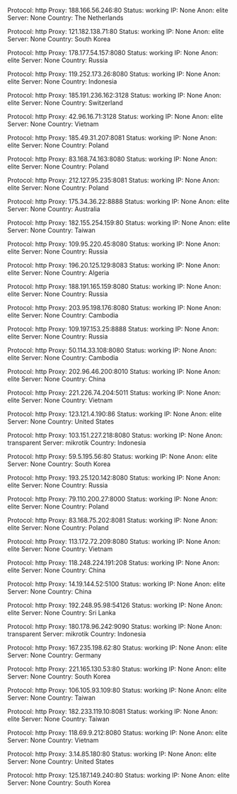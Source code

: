 Protocol: http
Proxy: 188.166.56.246:80
Status: working
IP: None
Anon: elite
Server: None
Country: The Netherlands

Protocol: http
Proxy: 121.182.138.71:80
Status: working
IP: None
Anon: elite
Server: None
Country: South Korea

Protocol: http
Proxy: 178.177.54.157:8080
Status: working
IP: None
Anon: elite
Server: None
Country: Russia

Protocol: http
Proxy: 119.252.173.26:8080
Status: working
IP: None
Anon: elite
Server: None
Country: Indonesia

Protocol: http
Proxy: 185.191.236.162:3128
Status: working
IP: None
Anon: elite
Server: None
Country: Switzerland

Protocol: http
Proxy: 42.96.16.71:3128
Status: working
IP: None
Anon: elite
Server: None
Country: Vietnam

Protocol: http
Proxy: 185.49.31.207:8081
Status: working
IP: None
Anon: elite
Server: None
Country: Poland

Protocol: http
Proxy: 83.168.74.163:8080
Status: working
IP: None
Anon: elite
Server: None
Country: Poland

Protocol: http
Proxy: 212.127.95.235:8081
Status: working
IP: None
Anon: elite
Server: None
Country: Poland

Protocol: http
Proxy: 175.34.36.22:8888
Status: working
IP: None
Anon: elite
Server: None
Country: Australia

Protocol: http
Proxy: 182.155.254.159:80
Status: working
IP: None
Anon: elite
Server: None
Country: Taiwan

Protocol: http
Proxy: 109.95.220.45:8080
Status: working
IP: None
Anon: elite
Server: None
Country: Russia

Protocol: http
Proxy: 196.20.125.129:8083
Status: working
IP: None
Anon: elite
Server: None
Country: Algeria

Protocol: http
Proxy: 188.191.165.159:8080
Status: working
IP: None
Anon: elite
Server: None
Country: Russia

Protocol: http
Proxy: 203.95.198.176:8080
Status: working
IP: None
Anon: elite
Server: None
Country: Cambodia

Protocol: http
Proxy: 109.197.153.25:8888
Status: working
IP: None
Anon: elite
Server: None
Country: Russia

Protocol: http
Proxy: 50.114.33.108:8080
Status: working
IP: None
Anon: elite
Server: None
Country: Cambodia

Protocol: http
Proxy: 202.96.46.200:8010
Status: working
IP: None
Anon: elite
Server: None
Country: China

Protocol: http
Proxy: 221.226.74.204:5011
Status: working
IP: None
Anon: elite
Server: None
Country: Vietnam

Protocol: http
Proxy: 123.121.4.190:86
Status: working
IP: None
Anon: elite
Server: None
Country: United States

Protocol: http
Proxy: 103.151.227.218:8080
Status: working
IP: None
Anon: transparent
Server: mikrotik
Country: Indonesia

Protocol: http
Proxy: 59.5.195.56:80
Status: working
IP: None
Anon: elite
Server: None
Country: South Korea

Protocol: http
Proxy: 193.25.120.142:8080
Status: working
IP: None
Anon: elite
Server: None
Country: Russia

Protocol: http
Proxy: 79.110.200.27:8000
Status: working
IP: None
Anon: elite
Server: None
Country: Poland

Protocol: http
Proxy: 83.168.75.202:8081
Status: working
IP: None
Anon: elite
Server: None
Country: Poland

Protocol: http
Proxy: 113.172.72.209:8080
Status: working
IP: None
Anon: elite
Server: None
Country: Vietnam

Protocol: http
Proxy: 118.248.224.191:208
Status: working
IP: None
Anon: elite
Server: None
Country: China

Protocol: http
Proxy: 14.19.144.52:5100
Status: working
IP: None
Anon: elite
Server: None
Country: China

Protocol: http
Proxy: 192.248.95.98:54126
Status: working
IP: None
Anon: elite
Server: None
Country: Sri Lanka

Protocol: http
Proxy: 180.178.96.242:9090
Status: working
IP: None
Anon: transparent
Server: mikrotik
Country: Indonesia

Protocol: http
Proxy: 167.235.198.62:80
Status: working
IP: None
Anon: elite
Server: None
Country: Germany

Protocol: http
Proxy: 221.165.130.53:80
Status: working
IP: None
Anon: elite
Server: None
Country: South Korea

Protocol: http
Proxy: 106.105.93.109:80
Status: working
IP: None
Anon: elite
Server: None
Country: Taiwan

Protocol: http
Proxy: 182.233.119.10:8081
Status: working
IP: None
Anon: elite
Server: None
Country: Taiwan

Protocol: http
Proxy: 118.69.9.212:8080
Status: working
IP: None
Anon: elite
Server: None
Country: Vietnam

Protocol: http
Proxy: 3.14.85.180:80
Status: working
IP: None
Anon: elite
Server: None
Country: United States

Protocol: http
Proxy: 125.187.149.240:80
Status: working
IP: None
Anon: elite
Server: None
Country: South Korea

